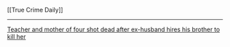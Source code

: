 [[True Crime Daily]]

---

[Teacher and mother of four shot dead after ex-husband hires his brother to kill her](https://youtu.be/gYRMbnuIfhQ)
